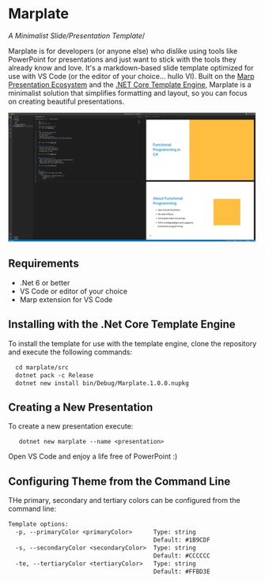 # Marplate
*A Minimalist Slide/Presentation Template*/

Marplate is for developers (or anyone else) who dislike using tools like PowerPoint for presentations and just want to stick with the tools they already know and love.  It's a markdown-based slide template optimized for use with VS Code (or the editor of your choice… hullo VI). Built on the [Marp Presentation Ecosystem](https://marp.app/) and the [.NET Core Template Engine](https://github.com/dotnet/templating/), Marplate is a minimalist solution that simplifies formatting and layout, so you can focus on creating beautiful presentations.

![](images/marplate.gif)

## Requirements
- .Net 6 or better
- VS Code or editor of your choice
- Marp extension for VS Code

## Installing with the .Net Core Template Engine
To install the template for use with the template engine, clone the repository and execute the following commands:
```console
  cd marplate/src
  dotnet pack -c Release
  dotnet new install bin/Debug/Marplate.1.0.0.nupkg
```

## Creating a New Presentation
To create a new presentation execute:
```console
   dotnet new marplate --name <presentation>
```

Open VS Code and enjoy a life free of PowerPoint :)

## Configuring Theme from the Command Line
THe primary, secondary and tertiary colors can be configured from the command line:

```console
Template options:
  -p, --primaryColor <primaryColor>      Type: string
                                         Default: #1B9CDF
  -s, --secondaryColor <secondaryColor>  Type: string
                                         Default: #CCCCCC
  -te, --tertiaryColor <tertiaryColor>   Type: string
                                         Default: #FFBD3E
```

